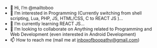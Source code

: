 - 👋 Hi, I’m @mailtoboo
- 👀 I’m interested in Programming (Currently switching from shell scripting, Lua, PHP, JS, HTML/CSS, C    to    REACT JS )...
- 🌱 I’m currently learning REACT JS...
- 💞️ I’m looking to collaborate on Anything related to Programming and Web Development (even interested in Android Development)
- 📫 How to reach me (mail me at inboxofboopathy@gmail.com)
